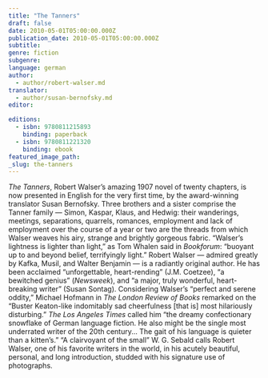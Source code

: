 ```yaml
---
title: "The Tanners"
draft: false
date: 2010-05-01T05:00:00.000Z
publication_date: 2010-05-01T05:00:00.000Z
subtitle:
genre: fiction
subgenre:
language: german
author:
  - author/robert-walser.md
translator:
  - author/susan-bernofsky.md
editor:

editions:
  - isbn: 9780811215893
    binding: paperback
  - isbn: 9780811221320
    binding: ebook
featured_image_path:
_slug: the-tanners
---
```


_The Tanners_, Robert Walser’s amazing 1907 novel of twenty chapters, is now presented in English for the very first time, by the award-winning translator Susan Bernofsky. Three brothers and a sister comprise the Tanner family — Simon, Kaspar, Klaus, and Hedwig: their wanderings, meetings, separations, quarrels, romances, employment and lack of employment over the course of a year or two are the threads from which Walser weaves his airy, strange and brightly gorgeous fabric. “Walser’s lightness is lighter than light,” as Tom Whalen said in _Bookforum_: “buoyant up to and beyond belief, terrifyingly light.” Robert Walser — admired greatly by Kafka, Musil, and Walter Benjamin — is a radiantly original author. He has been acclaimed “unforgettable, heart-rending” (J.M. Coetzee), “a bewitched genius” (_Newsweek_), and “a major, truly wonderful, heart-breaking writer” (Susan Sontag). Considering Walser’s “perfect and serene oddity,” Michael Hofmann in _The London Review of Books_ remarked on the “Buster Keaton-like indomitably sad cheerfulness [that is] most hilariously disturbing.” _The Los Angeles Times_ called him “the dreamy confectionary snowflake of German language fiction. He also might be the single most underrated writer of the 20th century... The gait of his language is quieter than a kitten’s.” “A clairvoyant of the small” W. G. Sebald calls Robert Walser, one of his favorite writers in the world, in his acutely beautiful, personal, and long introduction, studded with his signature use of photographs.

